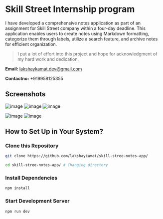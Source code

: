# Skill Street Internship program

I have developed a comprehensive notes application as part of an assignment for Skill Street company within a four-day deadline. This application enables users to create notes using Markdown formatting, categorize them through labels, utilize a search feature, and archive notes for efficient organization.

> I put a lot of effort into this project and hope for acknowledgment of my hard work and dedication.

**Email:** lakshaykamat.dev@gmail.com

**Contactno:** +919958125355

## Screenshots
![image](https://github.com/lakshaykamat/skill-stree-notes-app/assets/93321969/fa423def-f768-4378-91ed-7ecf4431d64f)
![image](https://github.com/lakshaykamat/skill-stree-notes-app/assets/93321969/76585866-a697-458a-940d-d7912182f360)
![image](https://github.com/lakshaykamat/skill-stree-notes-app/assets/93321969/9c529a6f-3c67-48b0-a52f-a6fa072ae100)

![image](https://github.com/lakshaykamat/skill-stree-notes-app/assets/93321969/97611b8a-74f3-4a3a-abed-335d46d112dc)
![image](https://github.com/lakshaykamat/skill-stree-notes-app/assets/93321969/888ebae8-ba58-4c7b-a558-a7900ad4dd9c)



## How to Set Up in Your System?

### Clone this Repository
```bash
git clone https://github.com/lakshaykamat/skill-stree-notes-app/

cd skill-stree-notes-app/ # Changing directory
```

### Install Dependencies
```bash
npm install
```

### Start Development Server
```bash
npm run dev
```
